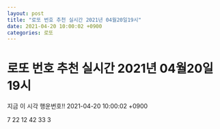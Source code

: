 ```yaml
---
layout: post
title: "로또 번호 추천 실시간 2021년 04월20일19시"
date: 2021-04-20 10:00:02 +0900
categories: 로또
---
```


# 로또 번호 추천 실시간 2021년 04월20일19시

지금 이 시각 행운번호!! 2021-04-20 10:00:02 +0900

 7  22  12  42  33  3 

